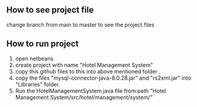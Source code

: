 
## How to see project file
change branch from main to master to see the project files

## How to run project
1. open netbeans
2. create project with name "Hotel Management System"
3. copy this github files to this into above mentioned folder .
4. copy the files "mysql-connector-java-8.0.28.jar" and "rs2xml.jar" into "Libraries" folder.
5. Run the HotelManagementSystem.java file from path "Hotel Management System/src/hotel/management/system/"
